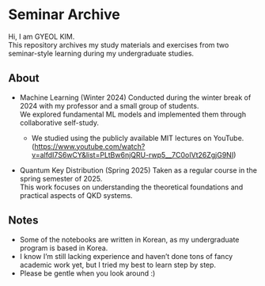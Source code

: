 # Seminar Archive

Hi, I am GYEOL KIM.  
This repository archives my study materials and exercises from two seminar-style learning during my undergraduate studies.

## About
- Machine Learning (Winter 2024)
  Conducted during the winter break of 2024 with my professor and a small group of students.  
  We explored fundamental ML models and implemented them through collaborative self-study.
  - We studied using the publicly available MIT lectures on YouTube.(https://www.youtube.com/watch?v=alfdI7S6wCY&list=PLtBw6njQRU-rwp5__7C0oIVt26ZgjG9NI)
    
- Quantum Key Distribution (Spring 2025)
  Taken as a regular course in the spring semester of 2025.  
  This work focuses on understanding the theoretical foundations and practical aspects of QKD systems.

## Notes
- Some of the notebooks are written in Korean, as my undergraduate program is based in Korea.  
- I know I’m still lacking experience and haven’t done tons of fancy academic work yet, but I tried my best to learn step by step.  
- Please be gentle when you look around :)

